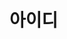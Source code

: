 # 아이디

<!-- 아이디는 html 문서 하나에 하나밖에 안주어진다 ? -->

<!-- 아이디는 # 으로 부여함. -->

<!--  그런게 굳이 필요한건가 ?  -->

<!-- 아이디와 클래스의 차이는, 아이디는 오직 html 문서에 딱한번밖에 못쓴다고함. (클래스는 하나 만들면 여기저기 적용시키기되는데)-->